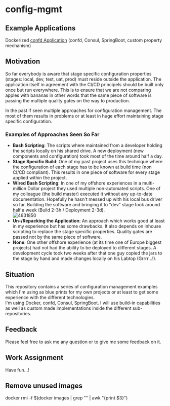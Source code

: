# config-mgmt

## Example Applications

Dockerized [confd Application](https://github.com/PaulsAgileIndex/config-mgmt/tree/master/confd-consul-spring-boot) (confd, Consul, SpringBoot, custom property mechanism)

## Motivation

So far everybody is aware that stage specific configuration properties (stages: local, dev, test, uat, prod) must reside outside the application. The application itself in agreement with the CI/CD principels should be built only once but run everywhere. This is to ensure that we are not comparing apples with bananas in other words that the same piece of software is passing the multiple quality gates on the way to production. 

In the past if seen multiple approaches for configuration management. The most of them results in problems or at least in huge effort maintaining stage specific configuration.  

### Examples of Approaches Seen So Far

 - **Bash Scripting**: The scripts where maintained from a developer holding the scripts locally on his shared drive. A new deployment (new components and configuration) took most of the time around half a day.
 - **Stage Specific Build**: One of my past project uses this technique where the configuration of each stage has to be known at build time (non CI/CD compliant). This results in one piece of software for every stage applied within the project.
 - **Wired Bash Scripting**: In one of my offshore experiences in a multi-million Dollar project they used multiple non-automated scripts. One of my colleague (the build master) executed it without any up-to-date documentation. Hopefully he hasn't messed up with his local bus driver so far. Building the software and bringing it to "dev" stage took around half a week (Build 2-3h / Deployment 2-3d).  
 ![4631850](https://user-images.githubusercontent.com/4631850/35187372-4d18cdf8-fe23-11e7-8ebf-849d35070b8c.jpg)
 - **Un-/Repacking the Application**: An approach which works good at least in my experience but has some drawbacks. It also depends on inhouse scripting to replace the stage specific properties. Quality gates are passed not by the same piece of software.
 - **None**: One other offshore experience (at its time one of Europe biggest projects) had not had the ability to be deployed to different stages. A development cycle took two weeks after that one guy copied the jars to the stage by hand and made changes locally on his Labtop (Grrrr...!). 


## Situation

This repository contains a series of configuration management examples which I'm using as blue prints for my own projects or at least to get some experience with the different technologies.  
I'm using Docker, confd, Consul, SpringBoot. I will use build-in capabilities as well as custom made implementations inside the different sub-repositories. 


## Feedback

Please feel free to ask me any question or to give me some feedback on it.


## Work Assignment
Have fun...!

## Remove unused images
docker rmi -f $(docker images | grep "<none>" | awk "{print \$3}")
